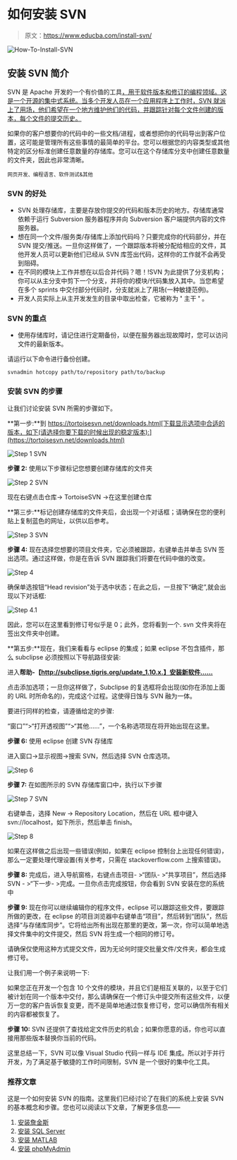 # 如何安装 SVN

> 原文：<https://www.educba.com/install-svn/>

![How-To-Install-SVN](img/eb85cfa6bcf0a8e5c543e1cfde1a884e.png)



## 安装 SVN 简介

SVN 是 Apache 开发的一个有价值的工具[，用于软件版本和修订的编程领域。这是一个开源的集中式系统。当多个开发人员在一个应用程序上工作时，SVN 就派上了用场，他们希望在一个地方维护他们的代码，并跟踪针对每个文件创建的版本，每个文件的提交历史。](https://www.educba.com/install-apache/)

如果你的客户想要你的代码中的一些文档/进程，或者想把你的代码导出到客户位置，这可能是管理所有这些事情的最简单的平台。您可以根据您的内容类型或其他特定的区分标准创建任意数量的存储库。您可以在这个存储库分支中创建任意数量的文件夹，因此也非常清晰。

<small>网页开发、编程语言、软件测试&其他</small>

### SVN 的好处

*   SVN 处理存储库，主要是存放你提交的代码和版本历史的地方。存储库通常依赖于运行 Subversion 服务器程序并向 Subversion 客户端提供内容的文件服务器。
*   想在同一个文件/服务类/存储库上添加代码吗？只要完成你的代码部分，并在 SVN 提交/推送。一旦你这样做了，一个跟踪版本将被分配给相应的文件，其他开发人员可以更新他们已经从 SVN 库签出代码，这样你的工作就不会再受到阻碍。
*   在不同的模块上工作并想在以后合并代码？嗯！!SVN 为此提供了分支机构；你可以从主分支中剪下一个分支，并将你的模块/代码集放入其中。当您希望在多个 sprints 中交付部分代码时，分支就派上了用场(一种敏捷范例)。
*   开发人员实际上从主开发发生的目录中取出检查，它被称为 **'** 主干 **'** 。

### SVN 的重点

*   使用存储库时，请记住进行定期备份，以便在服务器出现故障时，您可以访问文件的最新版本。

请运行以下命令进行备份创建。

`svnadmin hotcopy path/to/repository path/to/backup`

### 安装 SVN 的步骤

让我们讨论安装 SVN 所需的步骤如下。

**第一步:**到 https://tortoisesvn.net/downloads.html[下载显示选项中合适的版本，如下(请选择你要下载的时候出现的稳定版本):](https://tortoisesvn.net/downloads.html)

![Step 1 SVN](img/425a507201040a6bc042fd3e76fe61c2.png)



**步骤 2:** 使用以下步骤标记您想要创建存储库的文件夹

![Step 2 SVN](img/d97132d9b34615bde207ceccddaef7aa.png)



现在右键点击仓库-> TortoiseSVN ->在这里创建仓库

**第三步:**标记创建存储库的文件夹后，会出现一个对话框；请确保在您的便利贴上复制蓝色的网址，以供以后参考。

![Step 3 SVN](img/4342a281a4b7ac75ab29086ef37ec72d.png)



**步骤 4:** 现在选择您想要的项目文件夹，它必须被跟踪，右键单击并单击 SVN 签出选项。通过这样做，你是在告诉 SVN 跟踪我们将要在代码中做的改变。

![Step 4 ](img/4c2d4beb47969d620afd71ea0dc0d8b4.png)



确保单选按钮“Head revision”处于选中状态；在此之后，一旦按下“确定”,就会出现以下对话框:

![Step 4.1 ](img/627a72c5017cbde0c0ac0ae75dc2c75f.png)



因此，您可以在这里看到修订号似乎是 0；此外，您将看到一个. svn 文件夹将在签出文件夹中创建。

**第五步:**现在，我们来看看与 eclipse 的集成；如果 eclipse 不包含插件，那么 subclipse 必须按照以下导航路径安装:

进入**帮助-【http://subclipse.tigris.org/update_1.10.x.】安装新软件……**

点击添加选项；一旦你这样做了，Subclipse 的复选框将会出现(如你在添加上面的 URL 时所命名的)，完成这个过程。这使得日蚀与 SVN 融为一体。

要进行同样的检查，请遵循给定的步骤:

“窗口”“>“打开透视图”“>“其他……”，一个名称选项现在将开始出现在这里。

**步骤 6:** 使用 eclipse 创建 SVN 存储库

进入窗口->显示视图->搜索 SVN，然后选择 SVN 仓库选项。

![Step 6](img/cee3c303456f095e2f6c91c7035de040.png)



**步骤 7:** 在如图所示的 SVN 存储库窗口中，执行以下步骤

![Step 7 SVN](img/05ffe1da53da2084a63aba969c5de43c.png)



右键单击，选择 New -> Repository Location，然后在 URL 框中键入 svn://localhost，如下所示，然后单击 finish。

![Step 8 ](img/785d9563e8394f06e1424d4bb9a95dc2.png)



如果在这样做之后出现一些错误(例如，如果在 eclipse 控制台上出现任何错误)，那么一定要处理代理设置(有关参考，只需在 stackoverflow.com 上搜索错误)。

**步骤 8:** 完成后，进入导航窗格，右键点击项目- >“团队- >“共享项目”，然后选择 SVN - >“下一步- >完成。一旦你点击完成按钮，你会看到 SVN 安装在您的系统中

**步骤 9:** 现在你可以继续编辑你的程序文件，eclipse 可以跟踪这些文件，要跟踪所做的更改，在 eclipse 的项目浏览器中右键单击“项目”，然后转到“团队”，然后选择“与存储库同步”。它将给出所有出现在那里的更改，第一次，你可以简单地选择文件集中的文件提交，然后 SVN 将生成一个相同的修订号。

请确保仅使用这种方式提交文件，因为无论何时提交批量文件/文件夹，都会生成修订号。

让我们用一个例子来说明一下:

如果您正在开发一个包含 10 个文件的模块，并且它们是相互关联的，以至于它们被计划在同一个版本中交付，那么请确保在一个修订头中提交所有这些文件，以便万一您的客户告诉恢复变更，而不是简单地通过恢复修订号，您可以确信所有相关的内容都被恢复了。

**步骤 10:** SVN 还提供了查找给定文件历史的机会；如果你愿意的话，你也可以直接用那些版本替换你当前的代码。

这里总结一下，SVN 可以像 Visual Studio 代码一样与 IDE 集成。所以对于并行开发，为了满足基于敏捷的工作时间限制，SVN 是一个很好的集中化工具。

### 推荐文章

这是一个如何安装 SVN 的指南。这里我们已经讨论了在我们的系统上安装 SVN 的基本概念和步骤。您也可以阅读以下文章，了解更多信息——

1.  [安装詹金斯](https://www.educba.com/install-jenkins/)
2.  [安装 SQL Server](https://www.educba.com/install-sql-server/)
3.  [安装 MATLAB](https://www.educba.com/install-matlab/)
4.  [安装 phpMyAdmin](https://www.educba.com/install-phpmyadmin/)





